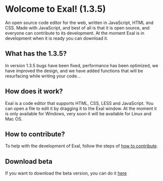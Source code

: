 # **Wolcome to Exal!** (1.3.5)
An open source code editor for the web, written in JavaScript, HTML and CSS. Made with JavaScript, and best of all is that it is open source, and everyone can contribute to its development. At the moment Exal is in development when it is ready you can download it.

## What has the 1.3.5?
In version 1.3.5 bugs have been fixed, performance has been optimized, we have improved the design, and we have added functions that will be resurfacing while writing your code...

## How does it work?
Exal is a code editor that supports HTML, CSS, LESS and JavaScript. You can open a file to edit it by dragging it to the Exal window. At the moment it is only available for Windows, very soon it will be available for Linux and Mac OS.

## How to contribute?
To help with the development of Exal, follow the steps of [how to contribute](https://github.com/kirbver/exal/wiki/How-to-contribute%3F).


## Download beta
If you want to download the beta version, you can do it [here](https://github.com/kirbver/exal/blob/master/dist/exal%20Setup.exe?raw=true)
